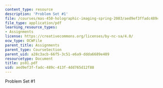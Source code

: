 ```yaml
---
content_type: resource
description: 'Problem Set #1'
file: /courses/mas-450-holographic-imaging-spring-2003/aed9ef3ffadc489c413f4dd765d12f88_ps01.pdf
file_type: application/pdf
learning_resource_types:
- Assignments
license: https://creativecommons.org/licenses/by-nc-sa/4.0/
ocw_type: OCWFile
parent_title: Assignments
parent_type: CourseSection
parent_uid: a28c3acb-66f5-3c51-e6a9-ddda6689e409
resourcetype: Document
title: ps01.pdf
uid: aed9ef3f-fadc-489c-413f-4dd765d12f88
---
```

Problem Set #1